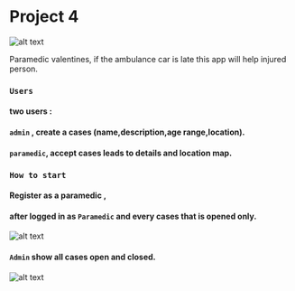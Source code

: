 

# Project 4 

![alt text](https://i.ibb.co/Tcm3CCF/Screen-Shot-2019-05-15-at-5-02-23-PM.png)


Paramedic valentines,
if the ambulance car is late this app will help injured person.


### `Users`
#### two users :

#### `admin` , create a cases (name,description,age range,location).
#### `paramedic`, accept cases leads to details and location map.

### `How to start`
#### Register as a paramedic ,

#### after logged in as `Paramedic` and every cases that is opened only.
![alt text](https://i.imgur.com/OL55UFS.png)


#### `Admin` show all cases open and closed.
![alt text](https://i.imgur.com/j5LtqXF.png)

